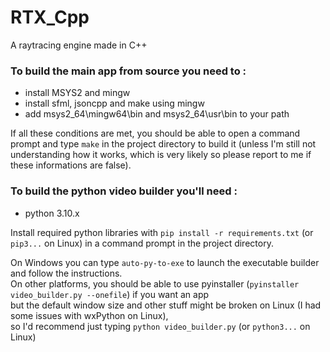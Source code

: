 # RTX_Cpp
A raytracing engine made in C++

### To build the main app from source you need to :
- install MSYS2 and mingw
- install sfml, jsoncpp and make using mingw
- add msys2_64\mingw64\bin and msys2_64\usr\bin to your path

If all these conditions are met, you should be able to open a command prompt and type `make` in the project directory to build it (unless I'm still not understanding how it works, which is very likely so please report to me if these informations are false).

### To build the python video builder you'll need :
- python 3.10.x

Install required python libraries with `pip install -r requirements.txt` (or `pip3...` on Linux) in a command prompt in the project directory.

On Windows you can type `auto-py-to-exe` to launch the executable builder and follow the instructions.</br>
On other platforms, you should be able to use pyinstaller (`pyinstaller video_builder.py --onefile`) if you want an app</br>
but the default window size and other stuff might be broken on Linux (I had some issues with wxPython on Linux),</br>
so I'd recommend just typing `python video_builder.py` (or `python3...` on Linux)
